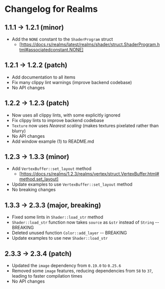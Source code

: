 # Changelog for Realms

## 1.1.1 -> 1.2.1 (minor)

- Add the `NONE` constant to the `ShaderProgram` struct
  - [https://docs.rs/realms/latest/realms/shader/struct.ShaderProgram.html#associatedconstant.NONE]

## 1.2.1 -> 1.2.2 (patch)

- Add documentation to all items
- Fix many clippy lint warnings (improve backend codebase)
- No API changes

## 1.2.2 -> 1.2.3 (patch)

- Now uses all clippy lints, with some explicitly ignored 
- Fix clippy lints to improve backend codebase
- `Texture` now uses *Nearest scaling* (makes textures pixelated rather than
  blurry)
- No API changes
- Add window example (1) to README.md

## 1.2.3 -> 1.3.3 (minor)

- Add `VertexBuffer::set_layout` method
  - [https://docs.rs/realms/1.2.3/realms/vertex/struct.VertexBuffer.html#method.set_layout]
- Update examples to use `VertexBuffer::set_layout` method
- No breaking changes

## 1.3.3 -> 2.3.3 (major, breaking)

- Fixed some lints in `Shader::load_str` method
- `Shader::load_str` function now takes `source` as `&str` instead of `String`
  -- BREAKING
- Deleted unused function `Color::add_layer` -- BREAKING
- Update examples to use new `Shader::load_str`

## 2.3.3 -> 2.3.4 (patch)

- Updated the `image` dependency from `0.19.0` to `0.25.6`
- Removed some `image` features, reducing dependencies from `58` to `37`,
  leading to faster compilation times
- No API changes

